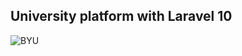 ## University platform with Laravel 10
<img src="https://upload.wikimedia.org/wikipedia/commons/b/b2/Brigham_Young_University_medallion.svg" alt="BYU">